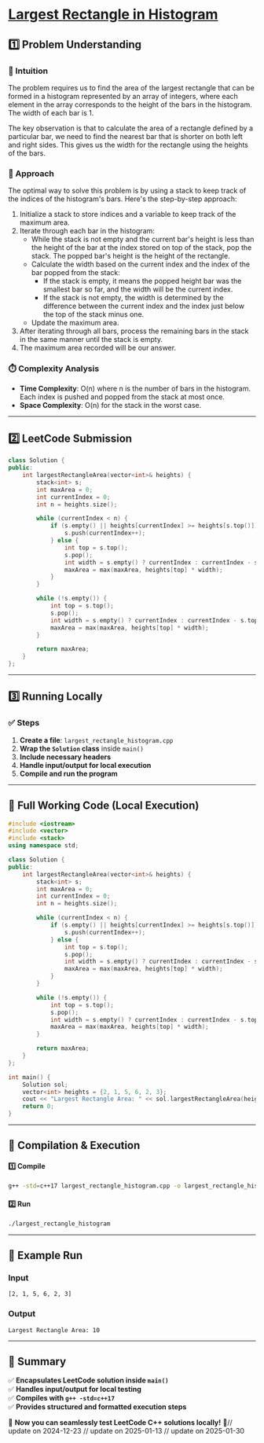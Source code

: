 # **[Largest Rectangle in Histogram](https://leetcode.com/problems/largest-rectangle-in-histogram/description/)**  

## **1️⃣ Problem Understanding**  
### **📌 Intuition**  
The problem requires us to find the area of the largest rectangle that can be formed in a histogram represented by an array of integers, where each element in the array corresponds to the height of the bars in the histogram. The width of each bar is 1.

The key observation is that to calculate the area of a rectangle defined by a particular bar, we need to find the nearest bar that is shorter on both left and right sides. This gives us the width for the rectangle using the heights of the bars.

### **🚀 Approach**  
The optimal way to solve this problem is by using a stack to keep track of the indices of the histogram's bars. Here's the step-by-step approach:
1. Initialize a stack to store indices and a variable to keep track of the maximum area.
2. Iterate through each bar in the histogram:
   - While the stack is not empty and the current bar's height is less than the height of the bar at the index stored on top of the stack, pop the stack. The popped bar's height is the height of the rectangle.
   - Calculate the width based on the current index and the index of the bar popped from the stack:
     - If the stack is empty, it means the popped height bar was the smallest bar so far, and the width will be the current index.
     - If the stack is not empty, the width is determined by the difference between the current index and the index just below the top of the stack minus one.
   - Update the maximum area.
3. After iterating through all bars, process the remaining bars in the stack in the same manner until the stack is empty.
4. The maximum area recorded will be our answer.

### **⏱️ Complexity Analysis**  
- **Time Complexity**: O(n) where n is the number of bars in the histogram. Each index is pushed and popped from the stack at most once.
- **Space Complexity**: O(n) for the stack in the worst case.

---  

## **2️⃣ LeetCode Submission**  
```cpp
class Solution {
public:
    int largestRectangleArea(vector<int>& heights) {
        stack<int> s;
        int maxArea = 0;
        int currentIndex = 0;
        int n = heights.size();

        while (currentIndex < n) {
            if (s.empty() || heights[currentIndex] >= heights[s.top()]) {
                s.push(currentIndex++);
            } else {
                int top = s.top();
                s.pop();
                int width = s.empty() ? currentIndex : currentIndex - s.top() - 1;
                maxArea = max(maxArea, heights[top] * width);
            }
        }

        while (!s.empty()) {
            int top = s.top();
            s.pop();
            int width = s.empty() ? currentIndex : currentIndex - s.top() - 1;
            maxArea = max(maxArea, heights[top] * width);
        }

        return maxArea;
    }
};
```  

---  

## **3️⃣ Running Locally**  
### **✅ Steps**  
1. **Create a file**: `largest_rectangle_histogram.cpp`  
2. **Wrap the `Solution` class** inside `main()`  
3. **Include necessary headers**  
4. **Handle input/output for local execution**  
5. **Compile and run the program**  

---  

## **📝 Full Working Code (Local Execution)**  
```cpp
#include <iostream>
#include <vector>
#include <stack>
using namespace std;

class Solution {
public:
    int largestRectangleArea(vector<int>& heights) {
        stack<int> s;
        int maxArea = 0;
        int currentIndex = 0;
        int n = heights.size();

        while (currentIndex < n) {
            if (s.empty() || heights[currentIndex] >= heights[s.top()]) {
                s.push(currentIndex++);
            } else {
                int top = s.top();
                s.pop();
                int width = s.empty() ? currentIndex : currentIndex - s.top() - 1;
                maxArea = max(maxArea, heights[top] * width);
            }
        }

        while (!s.empty()) {
            int top = s.top();
            s.pop();
            int width = s.empty() ? currentIndex : currentIndex - s.top() - 1;
            maxArea = max(maxArea, heights[top] * width);
        }

        return maxArea;
    }
};

int main() {
    Solution sol;
    vector<int> heights = {2, 1, 5, 6, 2, 3};
    cout << "Largest Rectangle Area: " << sol.largestRectangleArea(heights) << endl;
    return 0;
}
```  

---  

## **🔧 Compilation & Execution**  
#### **1️⃣ Compile**  
```bash
g++ -std=c++17 largest_rectangle_histogram.cpp -o largest_rectangle_histogram
```  

#### **2️⃣ Run**  
```bash
./largest_rectangle_histogram
```  

---  

## **🎯 Example Run**  
### **Input**  
```
[2, 1, 5, 6, 2, 3]
```  
### **Output**  
```
Largest Rectangle Area: 10
```  

---  

## **📌 Summary**  
✅ **Encapsulates LeetCode solution inside `main()`**  
✅ **Handles input/output for local testing**  
✅ **Compiles with `g++ -std=c++17`**  
✅ **Provides structured and formatted execution steps**  

🚀 **Now you can seamlessly test LeetCode C++ solutions locally!** 🚀// update on 2024-12-23
// update on 2025-01-13
// update on 2025-01-30
